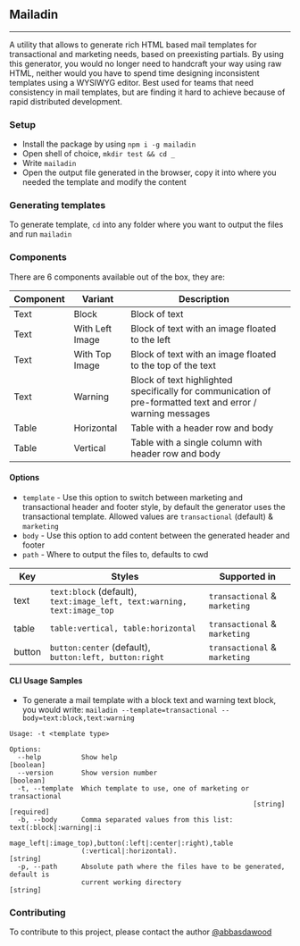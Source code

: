 ## Mailadin
---
A utility that allows to generate rich HTML based mail templates for transactional and marketing needs, based on preexisting partials. By using this generator, you would no longer need to handcraft your way using raw HTML, neither would you have to spend time designing inconsistent templates using a WYSIWYG editor. Best used for teams that need consistency in mail templates, but are finding it hard to achieve because of rapid distributed development.

### Setup
- Install the package by using `npm i -g mailadin`
- Open shell of choice, `mkdir test && cd _`
- Write `mailadin`
- Open the output file generated in the browser, copy it into where you needed the template and modify the content

### Generating templates
To generate template, `cd` into any folder where you want to output the files and run `mailadin`

### Components
There are 6 components available out of the box, they are:

| Component | Variant                 |  Description |   |
|-----------|-------------------------|--------------|---|
| Text      | Block | Block of text | |
| Text      | With Left Image | Block of text with an image floated to the left | |
| Text      | With Top Image | Block of text with an image floated to the top of the text | |
| Text      | Warning | Block of text highlighted specifically for communication of pre-formatted text and error / warning messages | |
| Table      | Horizontal | Table with a header row and body | |
| Table      | Vertical | Table with a single column with header row and body | |

#### Options
- `template` - Use this option to switch between marketing and transactional header and footer style, by default the generator uses the transactional template. Allowed values are `transactional` (default) & `marketing`
- `body` - Use this option to add content between the generated header and footer
- `path` - Where to output the files to, defaults to cwd


| Key | Styles         | Supported in  |
|-----|----------------|---------------|
| text |`text:block` (default), `text:image_left, text:warning, text:image_top`| `transactional` & `marketing` |
| table | `table:vertical, table:horizontal` | `transactional` & `marketing` |
| button | `button:center` (default), `button:left, button:right` | `transactional` & `marketing` |


#### CLI Usage Samples
- To generate a mail template with a block text and warning text block, you would write: `mailadin --template=transactional --body=text:block,text:warning`

```
Usage: -t <template type>

Options:
  --help          Show help                                            [boolean]
  --version       Show version number                                  [boolean]
  -t, --template  Which template to use, one of marketing or transactional
                                                             [string] [required]
  -b, --body      Comma separated values from this list: text(:block|:warning|:i
                  mage_left|:image_top),button(:left|:center|:right),table
                  (:vertical|:horizontal).                              [string]
  -p, --path      Absolute path where the files have to be generated, default is
                  current working directory                             [string]

```

### Contributing
To contribute to this project, please contact the author [@abbasdawood](https://github.com/abbasdawood)
